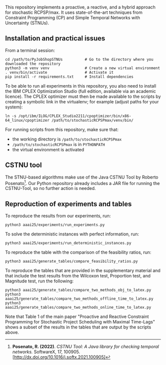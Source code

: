 This repository implements a proactive, a reactive, and a hybrid approach for stochastic RCPSP/max. It uses state-of-the-art techniques from Constraint Programming (CP) and Simple Temporal Networks with Uncertainty (STNUs).  

## Installation and practical issues
From a terminal session:
```shell
cd /path/to/PyJobShopSTNUs          # Go to the directory where you downloaded the repository
python3 -m venv venv                # Create a new virtual environment
. venv/bin/activate                 # Activate it
pip install -r requirements.txt     # Install dependencies
```
To be able to run all experiments in this repository, you also need to install the IBM CPLEX Optimization Studio (full edition, available via an academic licence).
The CPLEX optimizer must then be made available to the scripts by creating a symbolic link in the virtualenv; for example (adjust paths for your system):

```shell
ln -s /opt/ibm/ILOG/CPLEX_Studio2211/cpoptimizer/bin/x86-64_linux/cpoptimizer /path/to/stochasticRCPSPmax/venv/bin/
```

For running scripts from this repository, make sure that:
* the working directory is `/path/to/stochasticRCPSPmax`
* `/path/to/stochasticRCPSPmax` is in `PYTHONPATH`
* the virtual environment is activated

## CSTNU tool
The STNU-based algorithms make use of the Java CSTNU Tool by Roberto Posenato[^1]. Our Python repository already includes a JAR file for running the CSTNU-Tool, so no further action is needed.

[^1]: **Posenato, R. (2022)**. *CSTNU Tool: A Java library for checking temporal networks.* SoftwareX, 17, 100905. [http://dx.doi.org/10.1016/j.softx.2021.100905]
  
## Reproduction of experiments and tables
To reproduce the results from our experiments, run:
```
python3 aaai25/experiments/run_experiments.py
```
To solve the deterministic instances with perfect information, run:
```
python3 aaai25/experiments/run_deterministic_instances.py
```
To reproduce the table with the comparison of the feasibility ratios, run:
```
python3 aaai25/generate_tables/compare_feasibility_ratios.py
```
To reproduce the tables that are provided in the supplementary material and that include the test results from the Wilcoxon test, Proportion test, and Magnitude test, run the following:
```
python3 aaai25/generate_tables/compare_two_methods_obj_to_latex.py
python3 aaai25/generate_tables/compare_two_methods_offline_time_to_latex.py
python3 aaai25/generate_tables/compare_two_methods_online_time_to_latex.py
```

Note that Table 1 of the main paper "Proactive and Reactive Constraint Programming for Stochastic Project Scheduling with Maximal Time-Lags" shows a subset of the results in the tables that are output by the scripts above.
